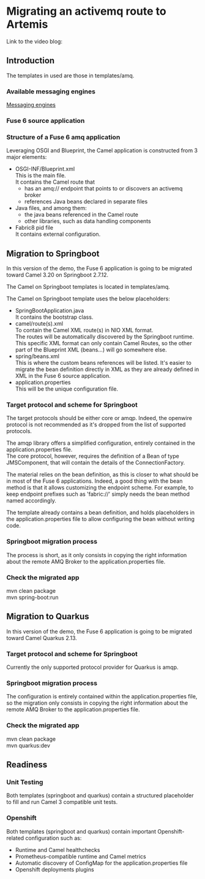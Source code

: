 # Migrating an activemq route to Artemis
Link to the video blog:


## Introduction
The templates in used are those in templates/amq.  

### Available messaging engines
[Messaging engines](amq-distributions.md)  

### Fuse 6 source application


###  Structure of a Fuse 6 amq application
Leveraging OSGI and Blueprint, the Camel application is constructed from 3 major elements:
- OSGI-INF/Blueprint.xml  
This is the main file.  
It contains the Camel route that
  - has an amq:// endpoint that points to or discovers an activemq broker 
  - references Java beans declared in separate files
- Java files, and among them:
  - the java beans referenced in the Camel route
  - other libraries, such as data handling components
- Fabric8 pid file  
It contains external configuration.  


## Migration to Springboot
In this version of the demo, the Fuse 6 application is going to be migrated toward Camel 3.20 on Springboot 2.7.12.  

The Camel on Springboot templates is located in templates/amq.  

The Camel on Springboot template uses the below placeholders:  
- SpringBootApplication.java  
It contains the bootstrap class.   
- camel/route(s).xml  
To contain the Camel XML route(s) in NIO XML format.  
The routes will be automatically discovered by the Springboot runtime.  
This specific XML format can only contain Camel Routes, so the other part of the Blueprint XML (beans...) will go somewhere else.  
- spring/beans.xml  
This is where the custom beans references will be listed.  It's easier to migrate the bean definition directly in XML as they are already defined in XML in the Fuse 6 source application.
- application.properties  
This will be the unique configuration file.  


### Target protocol and scheme for Springboot
The target protocols should be either core or amqp.  Indeed, the openwire protocol is not recommended as it's dropped from the list of supported protocols.

The amqp library offers a simplified configuration, entirely contained in the application.properties file.  
The core protocol, however, requires the definition of a Bean of type JMSComponent, that will contain the details of the ConnectionFactory.  

The material relies on the bean definition, as this is closer to what should be in most of the Fuse 6 applications.  Indeed, a good thing with the bean method is that it allows customizing the endpoint scheme.  For example, to keep endpoint prefixes such as  'fabric://' simply needs the bean method named accordingly.  

The template already contains a bean definition, and holds placeholders in the application.properties file to allow configuring the bean without writing code.  

### Springboot migration process
The process is short, as it only consists in copying the right information about the remote AMQ Broker to the application.properties file.

### Check the migrated app
mvn clean package  
mvn spring-boot:run

## Migration to Quarkus
In this version of the demo, the Fuse 6 application is going to be migrated toward Camel Quarkus 2.13.  

### Target protocol and scheme for Springboot
Currently the only supported protocol provider for Quarkus is amqp.

### Springboot migration process
The configuration is entirely contained within the application.properties file, so the migration only consists in copying the right information about the remote AMQ Broker to the application.properties file.

### Check the migrated app
mvn clean package  
mvn quarkus:dev  

## Readiness

### Unit Testing  
Both templates (springboot and quarkus) contain a structured placeholder to fill and run Camel 3 compatible unit tests.  

### Openshift  
Both templates (springboot and quarkus) contain important Openshift-related configuration such as:
- Runtime and Camel healthchecks  
- Prometheus-compatible runtime and Camel metrics 
- Automatic discovery of ConfigMap for the application.properties file
- Openshift deployments plugins  
